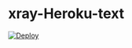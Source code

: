 # xray-Heroku-text

[![Deploy](https://www.herokucdn.com/deploy/button.png)](https://dashboard.heroku.com/new?template=https://github.com/jknj5chy3/Xrayawiu3yc-) 
